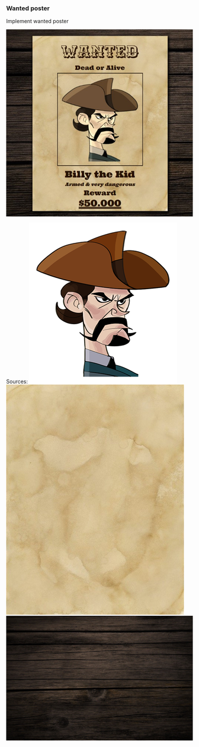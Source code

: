 ### Wanted poster

Implement wanted poster

![img.png](img.png)

Sources:
![img_1.png](img_1.png)
![img_2.png](img_2.png)
![img_3.png](img_3.png)


